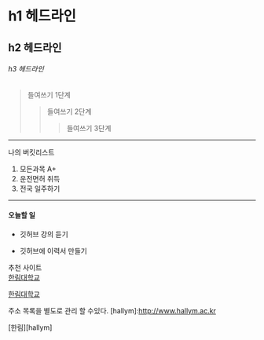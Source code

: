 # h1 헤드라인
## h2 헤드라인
######  h3 헤드라인

> 들여쓰기 1단계
>> 들여쓰기 2단계
>>> 들여쓰기 3단계
----------------------------------
나의 버킷리스트
1.  모든과목 A+
2.  운전면허 취득
3.  전국 일주하기
*********************************
#### 오늘할 일
* 깃허브 강의 듣기
+ 깃허브에 이력서 만들기

추천 사이트  
[한림대학교](www.hallym.ac.kr)

<a href=www.hallym.ac.kr>한림대학교</a>

 주소 목록을 별도로 관리 할 수있다.
[hallym]:http://www.hallym.ac.kr

[한림][hallym]
